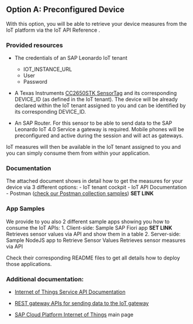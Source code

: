 ## Option A: Preconfigured Device

With this option, you will be able to retrieve your device measures from the IoT platform via the IoT API Reference .

### Provided resources 
 
- The credentials of an SAP Leonardo IoT tenant
    - IOT_INSTANCE_URL
    - User 
    - Password

- A Texas Instruments [CC2650STK SensorTag](http://www.ti.com/tool/TIDC-CC2650STK-SENSORTAG) and its corresponding DEVICE_ID (as defined in the IoT tenant).
The device will be already declared within the IoT tenant assigned to you and can be identified by its corresponding DEVICE_ID.

- An SAP Router.
For this sensor to be able to send data to the SAP Leonardo IoT 4.0 Service a gateway is required. Mobile phones will be preconfigured and active during the session and will act as gateways. 

IoT measures will then be available in the IoT tenant assigned to you and you can simply consume them from within your application.

### Documentation 
The attached document shows in detail how to get the measures for your device via 3 different options:
    - IoT tenant cockpit
    - IoT API Documentation
    - Postman ([check our Postman collection samples](www.github.com)) **SET LINK**

### App Samples
We provide to you also 2 different sample apps showing you how to consume the IoT APIs:
    1. Client-side: Sample SAP Fiori app **SET LINK**
        Retrieves sensor values via API and show them in a table
    2. Server-side: Sample NodeJS app to Retrieve Sensor Values
        Retrieves sensor measures via API

Check their corresponding README files to get all details how to deploy those applications.

### Additional documentation:

- [Internet of Things Service API Documentation](https://trial.canary.cp.iot.sap/iot/core/api/v1/doc/)

- [REST gateway APIs for sending data to the IoT gateway](https://help.sap.com/viewer/d5f07bf9e1d646959a006f98d4cce321/Cloud/en-US)

- [SAP Cloud Platform Internet of Things](https://help.sap.com/viewer/product/SAP_CP_IOT_CF/Cloud/en-US) main page 


